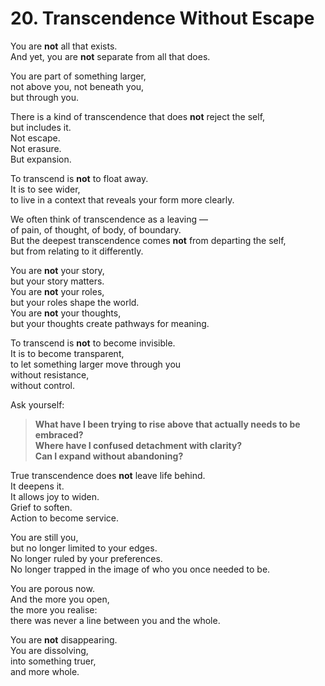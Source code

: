 # 20. Transcendence Without Escape

You are **not** all that exists.  
And yet, you are **not** separate from all that does.

You are part of something larger,  
not above you, not beneath you,  
but through you.

There is a kind of transcendence that does **not** reject the self,  
but includes it.  
Not escape.  
Not erasure.  
But expansion.

To transcend is **not** to float away.  
It is to see wider,  
to live in a context that reveals your form more clearly.

We often think of transcendence as a leaving —  
of pain, of thought, of body, of boundary.  
But the deepest transcendence comes **not** from departing the self,  
but from relating to it differently.

You are **not** your story,  
but your story matters.  
You are **not** your roles,  
but your roles shape the world.  
You are **not** your thoughts,  
but your thoughts create pathways for meaning.

To transcend is **not** to become invisible.  
It is to become transparent,  
to let something larger move through you  
without resistance,  
without control.

Ask yourself:

> **What have I been trying to rise above that actually needs to be embraced?**  
> **Where have I confused detachment with clarity?**  
> **Can I expand without abandoning?**

True transcendence does **not** leave life behind.  
It deepens it.  
It allows joy to widen.  
Grief to soften.  
Action to become service.

You are still you,  
but no longer limited to your edges.  
No longer ruled by your preferences.  
No longer trapped in the image of who you once needed to be.

You are porous now.  
And the more you open,  
the more you realise:  
there was never a line between you and the whole.

You are **not** disappearing.  
You are dissolving,  
into something truer,  
and more whole.  
